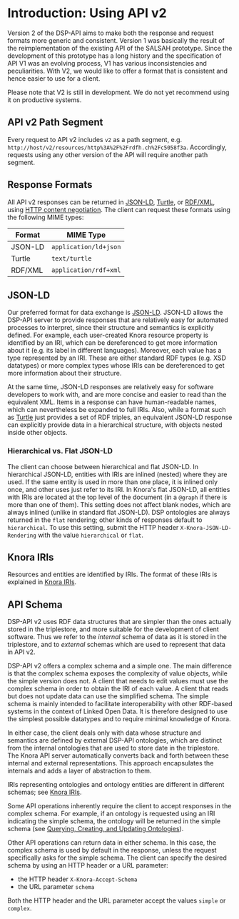 <!---
 * Copyright © 2021 Data and Service Center for the Humanities and/or DaSCH Service Platform contributors.
 * SPDX-License-Identifier: Apache-2.0
-->

# Introduction: Using API v2

Version 2 of the DSP-API aims to make both the response and request
formats more generic and consistent. Version 1 was basically the result
of the reimplementation of the existing API of the SALSAH prototype.
Since the development of this prototype has a long history and the
specification of API V1 was an evolving process, V1 has various
inconsistencies and peculiarities. With V2, we would like to offer a
format that is consistent and hence easier to use for a client.

Please note that V2 is still in development. We do not yet recommend
using it on productive systems.

## API v2 Path Segment

Every request to API v2 includes `v2` as a path segment, e.g.
`http://host/v2/resources/http%3A%2F%2Frdfh.ch%2Fc5058f3a`.
Accordingly, requests using any other version of the API will require
another path segment.

## Response Formats

All API v2 responses can be returned in
[JSON-LD](https://json-ld.org/spec/latest/json-ld/),
[Turtle](https://www.w3.org/TR/turtle/),
or [RDF/XML](https://www.w3.org/TR/rdf-syntax-grammar/), using
[HTTP content negotiation](https://tools.ietf.org/html/rfc7231#section-5.3.2). The client
can request these formats using the following MIME types:

| Format  | MIME Type             |
|---------|-----------------------|
| JSON-LD | `application/ld+json` |
| Turtle  | `text/turtle`         |
| RDF/XML | `application/rdf+xml` |

## JSON-LD

Our preferred format for data exchange is
[JSON-LD](https://json-ld.org/spec/latest/json-ld/). JSON-LD allows the
DSP-API server to provide responses that are relatively easy for
automated processes to interpret, since their structure and semantics is
explicitly defined. For example, each user-created Knora resource
property is identified by an IRI, which can be dereferenced to get more
information about it (e.g. its label in different languages). Moreover,
each value has a type represented by an IRI. These are either standard
RDF types (e.g. XSD datatypes) or more complex types whose IRIs can be
dereferenced to get more information about their structure.

At the same time, JSON-LD responses are relatively easy for software
developers to work with, and are more concise and easier to read than
the equivalent XML. Items in a response can have human-readable names,
which can nevertheless be expanded to full IRIs. Also, while a format such as
[Turtle](https://www.w3.org/TR/turtle/) just provides a
set of RDF triples, an equivalent JSON-LD response can explicitly
provide data in a hierarchical structure, with objects nested inside
other objects.

### Hierarchical vs. Flat JSON-LD

The client can choose between hierarchical and flat JSON-LD. In hierarchical
JSON-LD, entities with IRIs are inlined (nested) where they are used. If the
same entity is used in more than one place, it is inlined only once, and other
uses just refer to its IRI. In Knora's flat JSON-LD, all entities with IRIs are located
at the top level of the document (in a `@graph` if there is more than one of them).
This setting does not affect blank nodes, which are always inlined (unlike in standard
flat JSON-LD). DSP ontologies are always returned in the `flat` rendering; other kinds
of responses default to `hierarchical`. To use this setting, submit the HTTP header
`X-Knora-JSON-LD-Rendering` with the value `hierarchical` or `flat`.

## Knora IRIs

Resources and entities are identified by IRIs. The format of these IRIs
is explained in [Knora IRIs](knora-iris.md).

## API Schema

DSP-API v2 uses RDF data structures that are simpler than the ones
actually stored in the triplestore, and more suitable for the development
of client software. Thus we refer to the *internal* schema of data
as it is stored in the triplestore, and to *external* schemas which
are used to represent that data in API v2.

DSP-API v2 offers a complex schema and a simple one. The main difference
is that the complex schema exposes the complexity of value objects, while
the simple version does not. A client that needs to edit values must use the
complex schema in order to obtain the IRI of each value. A client that reads
but does not update data can use the simplified schema. The simple schema is
mainly intended to facilitate interoperability with other RDF-based systems in the
context of Linked Open Data. It is therefore designed to use the
simplest possible datatypes and to require minimal knowledge of Knora.

In either case, the client deals only with data whose structure and
semantics are defined by external DSP-API ontologies, which are distinct from
the internal ontologies that are used to store date in the triplestore. The Knora
API server automatically converts back and forth between these internal
and external representations. This approach encapsulates the internals
and adds a layer of abstraction to them.

IRIs representing ontologies and ontology entities are different in different
schemas; see [Knora IRIs](knora-iris.md).

Some API operations inherently require the client to accept responses in
the complex schema. For example, if an ontology is requested using an IRI
indicating the simple schema, the ontology will be returned in the simple schema (see
[Querying, Creating, and Updating Ontologies](ontology-information.md)).

Other API operations can return data in either schema. In this case, the
complex schema is used by default in the response, unless the request specifically
asks for the simple schema. The client can specify the desired schema by using
an HTTP header or a URL parameter:

  - the HTTP header `X-Knora-Accept-Schema`
  - the URL parameter `schema`

Both the HTTP header and the URL parameter accept the values `simple` or
`complex`.
